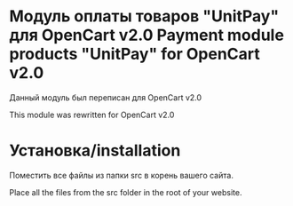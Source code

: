 # Модуль оплаты товаров "UnitPay" для OpenCart v2.0 Payment module products "UnitPay" for OpenCart v2.0

Данный модуль был переписан для OpenCart v2.0

This module was rewritten for OpenCart v2.0

# Установка/installation

Поместить все файлы из папки src в корень вашего сайта.

Place all the files from the src folder in the root of your website.